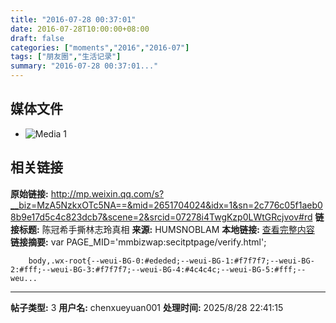 ```yaml
---
title: "2016-07-28 00:37:01"
date: 2016-07-28T10:00:00+08:00
draft: false
categories: ["moments","2016","2016-07"]
tags: ["朋友圈","生活记录"]
summary: "2016-07-28 00:37:01..."
---
```


## 媒体文件

- ![Media 1](/Moments/photos/2016-07-28/201607280037010.jpg)

## 相关链接

**原始链接:** http://mp.weixin.qq.com/s?__biz=MzA5NzkxOTc5NA==&mid=2651704024&idx=1&sn=2c776c05f1aeb08b9e17d5c4c823dcb7&scene=2&srcid=07278i4TwgKzp0LWtGRcjvov#rd
**链接标题:** 陈冠希手撕林志玲真相
**来源:** HUMSNOBLAM
**本地链接:** [查看完整内容](/link_content/2016/07/2016-07-28/link_content/)
**链接摘要:** var PAGE_MID='mmbizwap:secitptpage/verify.html';

        
        body,.wx-root{--weui-BG-0:#ededed;--weui-BG-1:#f7f7f7;--weui-BG-2:#fff;--weui-BG-3:#f7f7f7;--weui-BG-4:#4c4c4c;--weui-BG-5:#fff;--weu...

---

**帖子类型:** 3
**用户名:** chenxueyuan001
**处理时间:** 2025/8/28 22:41:15